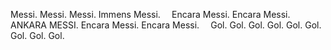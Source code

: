 Messi. Messi. Messi. Immens Messi.
⠀
Encara Messi.
Encara Messi.
ANKARA MESSI. 
Encara Messi.
Encara Messi.
⠀
Gol. Gol. Gol. Gol. Gol. Gol. Gol. Gol. Gol.